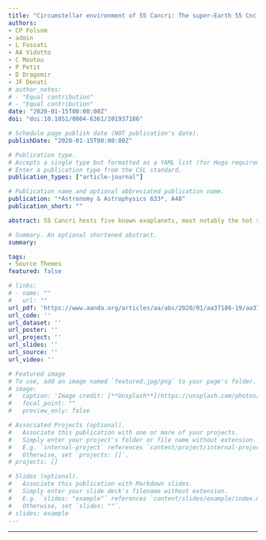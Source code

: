 ```yaml
---
title: "Circumstellar environment of 55 Cancri: The super-Earth 55 Cnc e as a primary target for star–planet interactions"
authors:
- CP Folsom
- admin
- L Fossati
- AA Vidotto
- C Moutou
- P Petit
- D Dragomir
- JF Donati
# author_notes:
# - "Equal contribution"
# - "Equal contribution"
date: "2020-01-15T00:00:00Z"
doi: "doi:10.1051/0004-6361/201937186"

# Schedule page publish date (NOT publication's date).
publishDate: "2020-01-15T00:00:00Z"

# Publication type.
# Accepts a single type but formatted as a YAML list (for Hugo requirements).
# Enter a publication type from the CSL standard.
publication_types: ["article-journal"]

# Publication name and optional abbreviated publication name.
publication: "*Astronomy & Astrophysics 633*, A48"
publication_short: ""

abstract: 55 Cancri hosts five known exoplanets, most notably the hot super-Earth 55 Cnc e, which is one of the hottest known transiting super-Earths. Because of the short orbital separation and host star brightness, 55 Cnc e provides one of the best opportunities for studying star-planet interactions (SPIs). We aim to understand possible SPIs in this system, which requires a detailed understanding of the stellar magnetic field and wind impinging on the planet. Using spectropolarimetric observations and Zeeman Doppler Imaging, we derived a map of the large-scale stellar magnetic field. We then simulated the stellar wind starting from the magnetic field map, using a 3D magneto-hydrodynamic model. The map of the large-scale stellar magnetic field we derive has an average strength of 3.4 G. The field has a mostly dipolar geometry; the dipole is tilted by 90° with respect to the rotation axis and the dipolar strength is 5.8 G at the magnetic pole. The wind simulations based on this magnetic geometry lead us to conclude that 55 Cnc e orbits inside the Alfvén surface of the stellar wind, implying that effects from the planet on the wind can propagate back to the stellar surface and result in SPI. 

# Summary. An optional shortened abstract.
summary: 

tags:
- Source Themes
featured: false

# links:
# - name: ""
#   url: ""
url_pdf: 'https://www.aanda.org/articles/aa/abs/2020/01/aa37186-19/aa37186-19.html'
url_code: ''
url_dataset: ''
url_poster: ''
url_project: ''
url_slides: ''
url_source: ''
url_video: ''

# Featured image
# To use, add an image named `featured.jpg/png` to your page's folder. 
# image:
#   caption: 'Image credit: [**Unsplash**](https://unsplash.com/photos/jdD8gXaTZsc)'
#   focal_point: ""
#   preview_only: false

# Associated Projects (optional).
#   Associate this publication with one or more of your projects.
#   Simply enter your project's folder or file name without extension.
#   E.g. `internal-project` references `content/project/internal-project/index.md`.
#   Otherwise, set `projects: []`.
# projects: []

# Slides (optional).
#   Associate this publication with Markdown slides.
#   Simply enter your slide deck's filename without extension.
#   E.g. `slides: "example"` references `content/slides/example/index.md`.
#   Otherwise, set `slides: ""`.
# slides: example
---
```


<!-- {{% callout note %}}
Click the *Cite* button above to demo the feature to enable visitors to import publication metadata into their reference management software.
{{% /callout %}}

{{% callout note %}}
Create your slides in Markdown - click the *Slides* button to check out the example.
{{% /callout %}}

Add the publication's **full text** or **supplementary notes** here. You can use rich formatting such as including [code, math, and images](https://wowchemy.com/docs/content/writing-markdown-latex/). -->

---